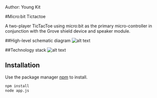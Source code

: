 Author: Young Kit

#Micro:bit Tictactoe

A two-player TicTacToe using micro:bit as the primary micro-controller in conjunction with the Grove shield device and speaker module.

##High-level schematic diagram
![alt text](https://imgur.com/c3fuerJ)

##Technology stack
![alt text](https://imgur.com/KYtGAEP)


## Installation

Use the package manager [npm](https://www.npmjs.com/get-npm) to install.

```bash
npm install
node app.js
```
